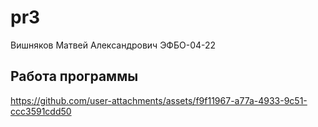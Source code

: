 # pr3

Вишняков Матвей Александрович ЭФБО-04-22

## Работа программы

https://github.com/user-attachments/assets/f9f11967-a77a-4933-9c51-ccc3591cdd50

